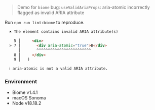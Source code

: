 > Demo for `biome` bug: `useValidAriaProps`: aria-atomic incorrectly flagged as invalid ARIA attribute

Run `npm run lint:biome` to reproduce.

```html
  ✖ The element contains invalid ARIA attribute(s)

    5 │     <div>
  > 7 │       <div aria-atomic="true">B</div>
      │       ^^^^^^^^^^^^^^^^^^^^^^^^
    8 │     </div>
    9 │   )

  ℹ aria-atomic is not a valid ARIA attribute.
```

### Environment

 * Biome v1.4.1
 * macOS Sonoma
 * Node v18.18.2
